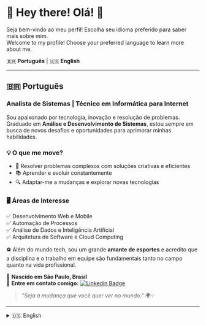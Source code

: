 # 👋 Hey there! Olá! 🚀  

Seja bem-vindo ao meu perfil! Escolha seu idioma preferido para saber mais sobre mim.  
Welcome to my profile! Choose your preferred language to learn more about me.  

🇧🇷 **Português** | 🇺🇸 **English**

---

## 🇧🇷 Português  
### **Analista de Sistemas | Técnico em Informática para Internet**  

Sou apaixonado por tecnologia, inovação e resolução de problemas. Graduado em **Análise e Desenvolvimento de Sistemas**, estou sempre em busca de novos desafios e oportunidades para aprimorar minhas habilidades.  

### 💡 O que me move?  
- 🚀 Resolver problemas complexos com soluções criativas e eficientes  
- 📚 Aprender e evoluir constantemente  
- 🔍 Adaptar-me a mudanças e explorar novas tecnologias  

### 🖥️ Áreas de Interesse  
✅ Desenvolvimento Web e Mobile  
✅ Automação de Processos  
✅ Análise de Dados e Inteligência Artificial  
✅ Arquitetura de Software e Cloud Computing  

⚽ Além do mundo tech, sou um grande **amante de esportes** e acredito que a disciplina e o trabalho em equipe são fundamentais tanto no campo quanto na vida profissional.  

📍 **Nascido em São Paulo, Brasil**  
📩 **Entre em contato comigo:** [![Linkedin Badge](https://img.shields.io/badge/-LinkedIn-blue?style=flat-square&logo=Linkedin&logoColor=white&link=https://www.linkedin.com/in/dansilver07/)](https://www.linkedin.com/in/dansilver07/)

> *"Seja a mudança que você quer ver no mundo."* 🌍✨  

---

<details>
  <summary>🇺🇸 English</summary>

## **Systems Analyst | IT Technician for the Web**  

I am passionate about technology, innovation, and problem-solving. With a degree in **Systems Analysis and Development**, I am constantly seeking new challenges and opportunities to enhance my skills.  

### 💡 What drives me?  
- 🚀 Solving complex problems with creative and efficient solutions  
- 📚 Continuously learning and evolving  
- 🔍 Adapting to changes and exploring new technologies  

### 🖥️ Areas of Interest  
✅ Web and Mobile Development  
✅ Process Automation  
✅ Data Analysis and Artificial Intelligence  
✅ Software Architecture and Cloud Computing  

⚽ Beyond the tech world, I am a huge **sports enthusiast** and believe that discipline and teamwork are essential both on the field and in professional life.  

📍 **Born in São Paulo, Brazil**  
📩 **Get in touch with me:** [![Linkedin Badge](https://img.shields.io/badge/-LinkedIn-blue?style=flat-square&logo=Linkedin&logoColor=white&link=https://www.linkedin.com/in/dansilver07/)](https://www.linkedin.com/in/dansilver07/)

> *"Be the change you want to see in the world."* 🌍✨  

</details>
